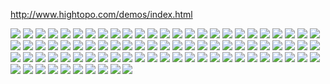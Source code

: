 http://www.hightopo.com/demos/index.html

![](./resources/591709-20190408081429336-1308728478.jpg)
![](./resources/591709-20190408081358777-164686629.jpg)
![](./resources/591709-20190408081429336-1308728478.jpg)
![](./resources/591709-20190408081449815-1812117236.jpg)
![](./resources/591709-20190408081515422-1839415173.jpg)
![](./resources/591709-20190408081539190-1852959230.jpg)
![](./resources/591709-20190408081619686-686053846.jpg)
![](./resources/591709-20190408081646726-1951551123.jpg)
![](./resources/591709-20190408081706059-1781017393.jpg)
![](./resources/591709-20190408081733087-858533531.png)
![](./resources/591709-20190408081757649-657706511.jpg)
![](./resources/591709-20190408081821475-1126036022.jpg)
![](./resources/591709-20190408081845894-298664667.jpg)
![](./resources/591709-20190408081905238-777372434.jpg)
![](./resources/591709-20190408081923376-901404241.jpg)
![](./resources/591709-20190408081942975-253698175.jpg)
![](./resources/591709-20190408082005064-758332780.jpg)
![](./resources/591709-20190408082022061-374315107.jpg)
![](./resources/591709-20190408082042531-680784611.jpg)
![](./resources/591709-20190408082105237-1383793042.jpg)
![](./resources/591709-20190408082123524-2125854852.jpg)
![](./resources/591709-20190408082237445-74518277.jpg)
![](./resources/591709-20190408082245838-597482106.jpg)
![](./resources/591709-20190408082252905-379870378.jpg)
![](./resources/591709-20190408082313401-197857364.jpg)
![](./resources/591709-20190408082328702-448321875.jpg)
![](./resources/591709-20190408082353114-620272598.jpg)
![](./resources/591709-20190408082412619-121522647.jpg)
![](./resources/591709-20190408082429992-229142605.jpg)
![](./resources/591709-20190408082450813-1150953274.jpg)
![](./resources/591709-20190408082512383-996055459.jpg)
![](./resources/591709-20190408082529561-1443621766.jpg)
![](./resources/591709-20190408082547532-544467415.jpg)
![](./resources/591709-20190408082612855-471492963.jpg)
![](./resources/591709-20190408082640022-1129681118.jpg)
![](./resources/591709-20190408082647008-908301289.jpg)
![](./resources/591709-20190408082717098-6583325.jpg)
![](./resources/591709-20190408082724718-911553735.jpg)
![](./resources/591709-20190408083116924-1569464597.jpg)
![](./resources/591709-20190408083126898-1043367141.jpg)
![](./resources/591709-20190408083136713-1944700139.jpg)
![](./resources/591709-20190408083148801-574178396.jpg)
![](./resources/591709-20190408083157479-1816636196.jpg)
![](./resources/591709-20190408083205854-979559225.jpg)
![](./resources/591709-20190408083214625-1207762965.jpg)
![](./resources/591709-20190408083222907-1290613945.jpg)
![](./resources/591709-20190408083232891-339281200.jpg)
![](./resources/591709-20190408083243228-1487067252.jpg)
![](./resources/591709-20190408083254743-600545538.jpg)
![](./resources/591709-20190408083305945-1875063798.jpg)
![](./resources/591709-20190408083315586-976212032.jpg)
![](./resources/591709-20190408083327581-535986843.jpg)
![](./resources/591709-20190408083335464-896890849.jpg)
![](./resources/591709-20190408083344725-1025970302.jpg)
![](./resources/591709-20190408083353123-338616806.jpg)
![](./resources/591709-20190408083402981-1257778100.jpg)
![](./resources/591709-20190408083413044-1045872759.jpg)
![](./resources/591709-20190408083421242-1162465478.jpg)
![](./resources/591709-20190408083429660-1771784482.jpg)
![](./resources/591709-20190408083441064-1855815042.jpg)
![](./resources/591709-20190408083452036-1058379528.jpg)
![](./resources/591709-20190408083557893-400923390.jpg)
![](./resources/591709-20190408083608772-1476159895.jpg)
![](./resources/591709-20190408083618739-1713273584.jpg)
![](./resources/591709-20190408083630621-1322188779.jpg)
![](./resources/591709-20190408083639758-469103824.jpg)
![](./resources/591709-20190408083651147-1419606614.jpg)
![](./resources/591709-20190408083659330-842554406.jpg)
![](./resources/591709-20190408083709803-640256022.jpg)
![](./resources/591709-20190408083718927-1412254977.jpg)
![](./resources/591709-20190408083728486-216017239.jpg)
![](./resources/591709-20190408083737200-1368165534.jpg)
![](./resources/591709-20190408083746530-638353257.jpg)
![](./resources/591709-20190408083754958-875620363.jpg)
![](./resources/591709-20190408083802925-1255160727.jpg)
![](./resources/591709-20190408083811274-1643740194.jpg)
![](./resources/591709-20190408083821145-1164540539.jpg)
![](./resources/591709-20190408083831768-1664131302.jpg)
![](./resources/591709-20190408083839691-1810082000.jpg)
![](./resources/591709-20190408083848163-2012012656.jpg)
![](./resources/591709-20190408083856721-1350604368.jpg)
![](./resources/591709-20190408083907295-932604991.jpg)
![](./resources/591709-20190408083916362-163220980.jpg)
![](./resources/591709-20190408083924940-1082742725.jpg)
![](./resources/591709-20190408083934212-1105121079.jpg)